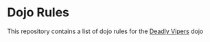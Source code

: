 Dojo Rules
==========

This repository contains a list of dojo rules for the [Deadly Vipers](https://github.com/deadlyvipers) dojo

